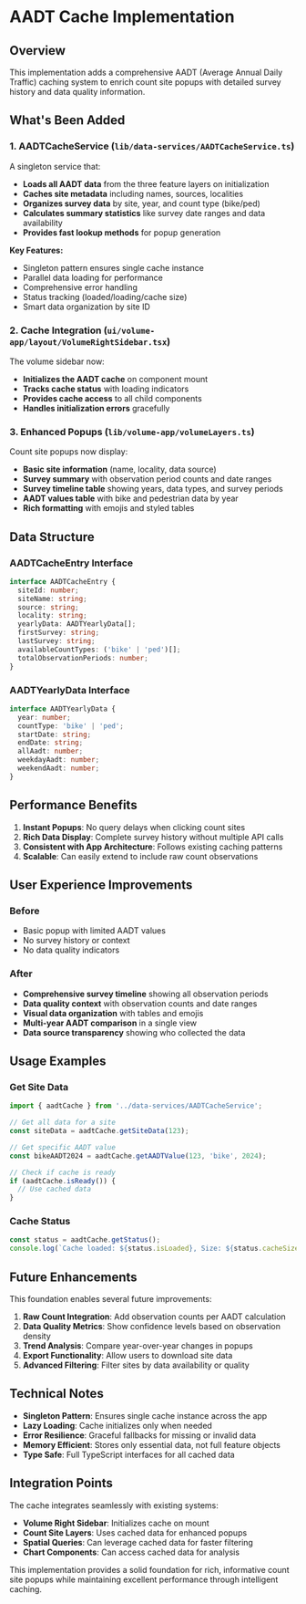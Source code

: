 # AADT Cache Implementation

## Overview

This implementation adds a comprehensive AADT (Average Annual Daily Traffic) caching system to enrich count site popups with detailed survey history and data quality information.

## What's Been Added

### 1. AADTCacheService (`lib/data-services/AADTCacheService.ts`)

A singleton service that:
- **Loads all AADT data** from the three feature layers on initialization
- **Caches site metadata** including names, sources, localities
- **Organizes survey data** by site, year, and count type (bike/ped)
- **Calculates summary statistics** like survey date ranges and data availability
- **Provides fast lookup methods** for popup generation

**Key Features:**
- Singleton pattern ensures single cache instance
- Parallel data loading for performance
- Comprehensive error handling
- Status tracking (loaded/loading/cache size)
- Smart data organization by site ID

### 2. Cache Integration (`ui/volume-app/layout/VolumeRightSidebar.tsx`)

The volume sidebar now:
- **Initializes the AADT cache** on component mount
- **Tracks cache status** with loading indicators
- **Provides cache access** to all child components
- **Handles initialization errors** gracefully

### 3. Enhanced Popups (`lib/volume-app/volumeLayers.ts`)

Count site popups now display:
- **Basic site information** (name, locality, data source)
- **Survey summary** with observation period counts and date ranges
- **Survey timeline table** showing years, data types, and survey periods
- **AADT values table** with bike and pedestrian data by year
- **Rich formatting** with emojis and styled tables

## Data Structure

### AADTCacheEntry Interface
```typescript
interface AADTCacheEntry {
  siteId: number;
  siteName: string;
  source: string;
  locality: string;
  yearlyData: AADTYearlyData[];
  firstSurvey: string;
  lastSurvey: string;
  availableCountTypes: ('bike' | 'ped')[];
  totalObservationPeriods: number;
}
```

### AADTYearlyData Interface
```typescript
interface AADTYearlyData {
  year: number;
  countType: 'bike' | 'ped';
  startDate: string;
  endDate: string;
  allAadt: number;
  weekdayAadt: number;
  weekendAadt: number;
}
```

## Performance Benefits

1. **Instant Popups**: No query delays when clicking count sites
2. **Rich Data Display**: Complete survey history without multiple API calls
3. **Consistent with App Architecture**: Follows existing caching patterns
4. **Scalable**: Can easily extend to include raw count observations

## User Experience Improvements

### Before
- Basic popup with limited AADT values
- No survey history or context
- No data quality indicators

### After
- **Comprehensive survey timeline** showing all observation periods
- **Data quality context** with observation counts and date ranges
- **Visual data organization** with tables and emojis
- **Multi-year AADT comparison** in a single view
- **Data source transparency** showing who collected the data

## Usage Examples

### Get Site Data
```typescript
import { aadtCache } from '../data-services/AADTCacheService';

// Get all data for a site
const siteData = aadtCache.getSiteData(123);

// Get specific AADT value
const bikeAADT2024 = aadtCache.getAADTValue(123, 'bike', 2024);

// Check if cache is ready
if (aadtCache.isReady()) {
  // Use cached data
}
```

### Cache Status
```typescript
const status = aadtCache.getStatus();
console.log(`Cache loaded: ${status.isLoaded}, Size: ${status.cacheSize} sites`);
```

## Future Enhancements

This foundation enables several future improvements:

1. **Raw Count Integration**: Add observation counts per AADT calculation
2. **Data Quality Metrics**: Show confidence levels based on observation density
3. **Trend Analysis**: Compare year-over-year changes in popups
4. **Export Functionality**: Allow users to download site data
5. **Advanced Filtering**: Filter sites by data availability or quality

## Technical Notes

- **Singleton Pattern**: Ensures single cache instance across the app
- **Lazy Loading**: Cache initializes only when needed
- **Error Resilience**: Graceful fallbacks for missing or invalid data
- **Memory Efficient**: Stores only essential data, not full feature objects
- **Type Safe**: Full TypeScript interfaces for all cached data

## Integration Points

The cache integrates seamlessly with existing systems:
- **Volume Right Sidebar**: Initializes cache on mount
- **Count Site Layers**: Uses cached data for enhanced popups
- **Spatial Queries**: Can leverage cached data for faster filtering
- **Chart Components**: Can access cached data for analysis

This implementation provides a solid foundation for rich, informative count site popups while maintaining excellent performance through intelligent caching.
